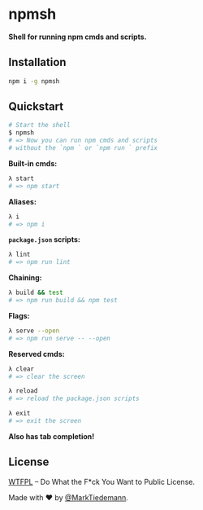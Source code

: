# npmsh

**Shell for running npm cmds and scripts.**

## Installation

```sh
npm i -g npmsh
```

## Quickstart

```sh
# Start the shell
$ npmsh
# => Now you can run npm cmds and scripts
# without the `npm ` or `npm run ` prefix
```

**Built-in cmds:**

```sh
λ start
# => npm start
```

**Aliases:**

```sh
λ i
# => npm i
```

**`package.json` scripts:**

```sh
λ lint
# => npm run lint
```

**Chaining:**

```sh
λ build && test
# => npm run build && npm test
```

**Flags:**

```sh
λ serve --open
# => npm run serve -- --open
```

**Reserved cmds:**

```sh
λ clear
# => clear the screen

λ reload
# => reload the package.json scripts

λ exit
# => exit the screen
```

**Also has tab completion!**

## License

[WTFPL](http://www.wtfpl.net/) – Do What the F*ck You Want to Public License.

Made with :heart: by [@MarkTiedemann](https://twitter.com/MarkTiedemannDE).